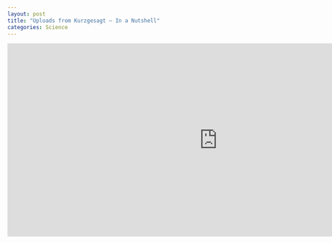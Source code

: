 ```yaml
---
layout: post
title: "Uploads from Kurzgesagt – In a Nutshell"
categories: Science
---
```


<iframe width="945" height="435" src="https://www.youtube.com/embed/videoseries?list=UUsXVk37bltHxD1rDPwtNM8Q" frameborder="0" allow="accelerometer; autoplay; clipboard-write; encrypted-media; gyroscope; picture-in-picture" allowfullscreen></iframe>
